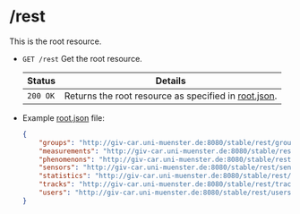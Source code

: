 # /rest

This is the root resource.

*   `GET /rest`
    Get the root resource.

    | Status             | Details
    |--------------------|--------
    | `200 OK`           | Returns the root resource as specified in [root.json].

[root.json]:        https://github.com/enviroCar/enviroCar-server/blob/master/rest/src/main/resources/schema/root.json "root.json"

* Example [root.json] file:

    ```json
    {
        "groups": "http://giv-car.uni-muenster.de:8080/stable/rest/groups",
        "measurements": "http://giv-car.uni-muenster.de:8080/stable/rest/measurements",
        "phenomenons": "http://giv-car.uni-muenster.de:8080/stable/rest/phenomenons",
        "sensors": "http://giv-car.uni-muenster.de:8080/stable/rest/sensors",
        "statistics": "http://giv-car.uni-muenster.de:8080/stable/rest/statistics",
        "tracks": "http://giv-car.uni-muenster.de:8080/stable/rest/tracks",
        "users": "http://giv-car.uni-muenster.de:8080/stable/rest/users"
    }
    ```